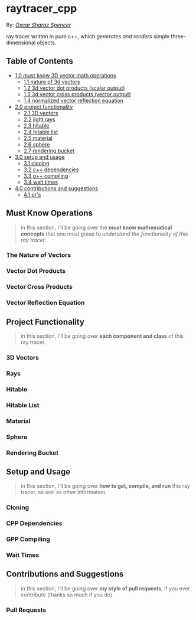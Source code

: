# raytracer_cpp

By: [*Oscar Sharaz Spencer*](https://www.linkedin.com/in/oscar-sharaz/)

ray tracer written in pure c++, which *generates and renders* simple three-dimensional objects.

## Table of Contents
  - [1.0 must know 3D vector math operations](#must-know-operations)
    - [1.1 nature of 3d vectors](#the-nature-of-vectors)
    - [1.2 3d vector dot products (scalar output)](#vector-dot-products)
    - [1.3 3d vector cross products (vector output)](#vector-cross-products)
    - [1.4 normalized vector reflection equation](#vector-reflection-equation)
  - [2.0 project functionality](#project-functionality)
    - [2.1 3D vectors](#3d-vectors)
    - [2.2 light rays](#rays)
    - [2.3 hitable](#hitable)
    - [2.4 hitable list](#hitable-list)
    - [2.5 material](#material)
    - [2.6 sphere](#sphere)
    - [2.7 rendering bucket](#rendering-bucket)
  - [3.0 setup and usage](#setup-and-usage)
    - [3.1 cloning](#cloning)
    - [3.2 c++ dependencies](#cpp-dependencies)
    - [3.3 g++ compiling](#gpp-compiling)
    - [3.4 wait times](#wait-times)
  - [4.0 contributions and suggestions](#contributions-and-suggestions)
    - [4.1 pr's](#pull-requests)
## Must Know Operations
> in this section, I'll be going over the **must know mathematical concepts** that one must grasp to *understand the functionality of this ray tracer*.
### The Nature of Vectors

### Vector Dot Products

### Vector Cross Products

### Vector Reflection Equation

## Project Functionality
> in this section, I'll be going over **each component and class** of this ray tracer.
### 3D Vectors

### Rays

### Hitable

### Hitable List

### Material

### Sphere

### Rendering Bucket

## Setup and Usage
> in this section, I'll be going over **how to get, compile, and run** this ray tracer, as well as other information.
### Cloning

### CPP Dependencies

### GPP Compiling

### Wait Times

## Contributions and Suggestions
> in this section, I'll be going over **my style of pull requests**, if you ever contribute (thanks so much if you do).
### Pull Requests





